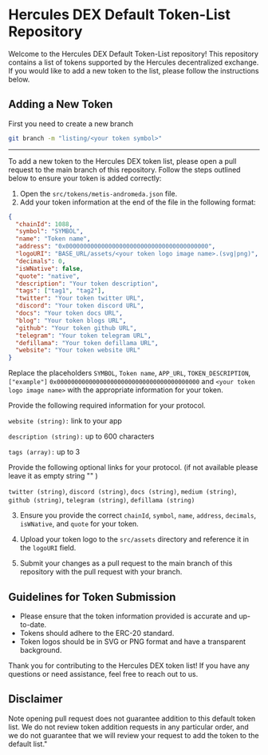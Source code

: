 # Hercules DEX Default Token-List Repository

Welcome to the Hercules DEX Default Token-List repository! This repository contains a list of tokens supported by the Hercules decentralized exchange. If you would like to add a new token to the list, please follow the instructions below.

## Adding a New Token

First you need to create a new branch


```bash
git branch -m "listing/<your token symbol>"
```

------------


To add a new token to the Hercules DEX token list, please open a pull request to the main branch of this repository. Follow the steps outlined below to ensure your token is added correctly:

1. Open the `src/tokens/metis-andromeda.json` file.
2. Add your token information at the end of the file in the following format:

```json
{
  "chainId": 1088,
  "symbol": "SYMBOL",
  "name": "Token name",
  "address": "0x0000000000000000000000000000000000000000",
  "logoURI": "BASE_URL/assets/<your token logo image name>.(svg|png)",
  "decimals": 0,
  "isWNative": false,
  "quote": "native",
  "description": "Your token description",
  "tags": ["tag1", "tag2"],
  "twitter": "Your token twitter URL",
  "discord": "Your token discord URL",
  "docs": "Your token docs URL",
  "blog": "Your token blogs URL",
  "github": "Your token github URL",
  "telegram": "Your token telegram URL",
  "defillama": "Your token defillama URL",
  "website": "Your token website URL"
}
```



Replace the placeholders `SYMBOL`, `Token name`, `APP_URL`, `TOKEN_DESCRIPTION`, `["example"]` `0x0000000000000000000000000000000000000000` and `<your token logo image name>` with the appropriate information for your token.

Provide the following required information for your protocol.

`website (string):` link to your app

`description (string):` up to 600 characters

`tags (array):` up to 3 

Provide the following optional links for your protocol. (if not available please leave it as empty string "" )

`twitter (string)`,
`discord (string)`,
`docs (string)`,
`medium (string)`,
`github (string)`,
`telegram (string)`,
`defillama (string)`

3. Ensure you provide the correct `chainId`, `symbol`, `name`, `address`, `decimals`, `isWNative`, and `quote` for your token.

4. Upload your token logo to the `src/assets` directory and reference it in the `logoURI` field.

5. Submit your changes as a pull request to the main branch of this repository with the pull request with your branch.



## Guidelines for Token Submission

- Please ensure that the token information provided is accurate and up-to-date.
- Tokens should adhere to the ERC-20 standard.
- Token logos should be in SVG or PNG format and have a transparent background.

Thank you for contributing to the Hercules DEX token list! If you have any questions or need assistance, feel free to reach out to us.

## Disclaimer

Note opening pull request does not guarantee addition to this default token list.
We do not review token addition requests in any particular order, and we do not
guarantee that we will review your request to add the token to the default list."
